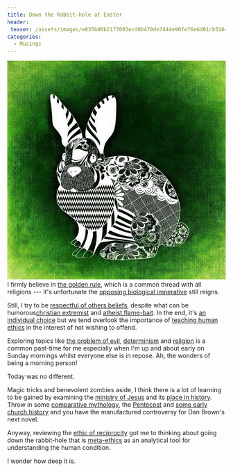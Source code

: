 ```yaml
---
title: Down the Rabbit-hole at Easter
header:
 teaser: /assets/images/e835b00b21f7003ecd0b470de7444e90fe76e6d01cb5164996f6c7_640_rabbit-hole.jpg
categories:
  - Musings
---
```

<img src="/assets/images/e835b00b21f7003ecd0b470de7444e90fe76e6d01cb5164996f6c7_640_rabbit-hole.jpg">I firmly believe in <a href="http://blog.douglangille.ca/post/6810259/18-practical-tips-for-living-the-golden-rule">the golden rule</a>, which is a common thread with all religions --- it's unfortunate the <a href="http://blog.douglangille.ca/post/33322137/do-unto-others-before-they-do-unto-you">opposing biological imperative</a> still reigns.

Still, I try to be <a href="http://blog.douglangille.ca/post/30313135/beliefs">respectful of others beliefs</a>, despite what can be humorous<a href="http://blog.douglangille.ca/post/37127558/brigno-riotrepublic-martin-sheen-burns-a">christian extremist</a> and <a href="http://blog.douglangille.ca/post/31578933/captain-kirk-on-atheism">atheist flame-bait</a>. In the end, it's <a href="http://blog.douglangille.ca/post/59175730/do-you-determine-your-beliefs-or-do-your-beliefs">an individual choice</a> but we tend overlook the importance of <a href="http://blog.douglangille.ca/post/77080333/teaching-human-ethics-and-simply-being-thankful">teaching human ethics</a> in the interest of not wishing to offend.

Exploring topics like <a href="http://blog.douglangille.ca/post/28375301/problem-of-evil-wikipedia-the-free-encyclopedia">the problem of evil</a>, <a href="http://blog.douglangille.ca/post/77596094/spinoza-saw-that-if-a-falling-stone-could-reason">determinism</a> and <a href="http://blog.douglangille.ca/post/28402974/todays-random-wikipedia-reading-on-religion">religion</a> is a common past-time for me especially when I'm up and about early on Sunday mornings whilst everyone else is in repose. Ah, the wonders of being a morning person!

Today was no different.

Magic tricks and benevolent zombies aside, I think there is a lot of learning to be gained by examining the <a href="http://en.wikipedia.org/wiki/Ministry_of_Jesus">ministry of Jesus</a> and its <a href="http://en.wikipedia.org/wiki/Jesus_and_history">place in history</a>. Throw in some <a href="http://en.wikipedia.org/wiki/Jesus_Christ_and_comparative_mythology">comparative mythology</a>, the <a href="http://pentecost/">Pentecost</a> and <a href="http://en.wikipedia.org/wiki/Ecumenical_council">some early church history</a> and you have the manufactured controversy for Dan Brown's next novel.

Anyway, reviewing the <a href="http://en.wikipedia.org/wiki/Ethic_of_reciprocity">ethic of reciprocity</a> got me to thinking about going down the rabbit-hole that is <a href="http://en.wikipedia.org/wiki/Meta-ethics">meta-ethics</a> as an analytical tool for understanding the human condition.

I wonder how deep it is.